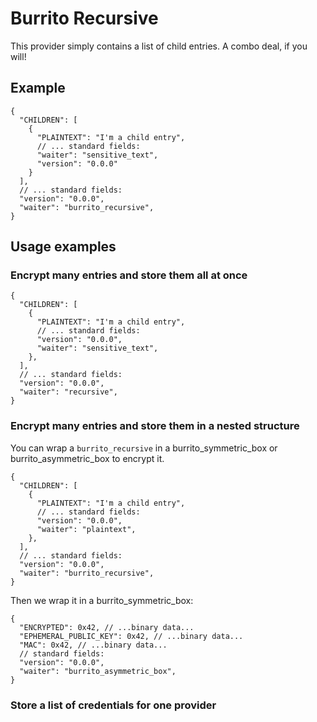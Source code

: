 # Burrito Recursive

This provider simply contains a list of child entries. A combo deal, if you will!

## Example

```json5
{
  "CHILDREN": [
    {
      "PLAINTEXT": "I'm a child entry",
      // ... standard fields:
      "waiter": "sensitive_text",
      "version": "0.0.0"
    }
  ],
  // ... standard fields:
  "version": "0.0.0",
  "waiter": "burrito_recursive",
}
```

## Usage examples

### Encrypt many entries and store them all at once

```json5
{
  "CHILDREN": [
    {
      "PLAINTEXT": "I'm a child entry",
      // ... standard fields:
      "version": "0.0.0",
      "waiter": "sensitive_text",
    },
  ],
  // ... standard fields:
  "version": "0.0.0",
  "waiter": "recursive",
}
```

### Encrypt many entries and store them in a nested structure

You can wrap a `burrito_recursive` in a burrito_symmetric_box or burrito_asymmetric_box to encrypt it.

```json5
{
  "CHILDREN": [
    {
      "PLAINTEXT": "I'm a child entry",
      // ... standard fields:
      "version": "0.0.0",
      "waiter": "plaintext",
    },
  ],
  // ... standard fields:
  "version": "0.0.0",
  "waiter": "burrito_recursive",
}
```

Then we wrap it in a burrito_symmetric_box:

```json5
{
  "ENCRYPTED": 0x42, // ...binary data...
  "EPHEMERAL_PUBLIC_KEY": 0x42, // ...binary data...
  "MAC": 0x42, // ...binary data...
  // standard fields:
  "version": "0.0.0",
  "waiter": "burrito_asymmetric_box",
}
```

### Store a list of credentials for one provider